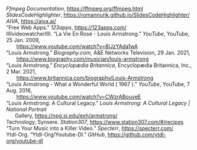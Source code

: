 *Ffmpeg Documentation*, https://ffmpeg.org/ffmpeg.html  
*SlidesCodeHighlighter*, https://romannurik.github.io/SlidesCodeHighlighter/  
*AIVA*, https://aiva.ai/  
“Free Web Apps.” *123apps*, https://123apps.com/  
IIIIvideowatcherIIII. “La Vie En Rose - Louis Armstrong.” *YouTube*, YouTube, 25 Jan. 2009,  
&nbsp;&nbsp;&nbsp;&nbsp;&nbsp;&nbsp; https://www.youtube.com/watch?v=8IJzYAda1wA  
“Louis Armstrong.” *Biography.com*, A&E Networks Television, 29 Jan. 2021,  
&nbsp;&nbsp;&nbsp;&nbsp;&nbsp;&nbsp; https://www.biography.com/musician/louis-armstrong  
“Louis Armstrong.” *Encyclopædia Britannica*, Encyclopædia Britannica, Inc., 2 Mar. 2021,  
&nbsp;&nbsp;&nbsp;&nbsp;&nbsp;&nbsp; https://www.britannica.com/biography/Louis-Armstrong  
“Louis Armstrong - What a Wonderful World ( 1967 ).” *YouTube*, YouTube, 7 Aug. 2016,  
&nbsp;&nbsp;&nbsp;&nbsp;&nbsp;&nbsp; https://www.youtube.com/watch?v=CWzrABouyeE  
“Louis Armstrong: A Cultural Legacy.” *Louis Armstrong: A Cultural Legacy | National Portrait*  
&nbsp;&nbsp;&nbsp;&nbsp;&nbsp;&nbsp;Gallery, https://npg.si.edu/exh/armstrong/  
Technology, Synsere. *Station307*, https://www.station307.com/#/recipes  
“Turn Your Music into a Killer Video.” *Specterr*, https://specterr.com/  
Ytdl-Org. “Ytdl-Org/Youtube-Dl.” *GitHub*, https://github.com/ytdl-org/youtube-dl  
